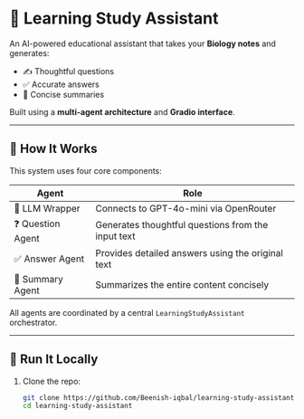 # 🧠 Learning Study Assistant

An AI-powered educational assistant that takes your **Biology notes** and generates:
- ✍️ Thoughtful questions
- ✅ Accurate answers
- 🧾 Concise summaries

Built using a **multi-agent architecture** and **Gradio interface**.

---

## 🎯 How It Works

This system uses four core components:

| Agent             | Role                                                 |
|------------------|------------------------------------------------------|
| 🧠 LLM Wrapper    | Connects to GPT-4o-mini via OpenRouter               |
| ❓ Question Agent | Generates thoughtful questions from the input text   |
| ✅ Answer Agent   | Provides detailed answers using the original text    |
| 📝 Summary Agent  | Summarizes the entire content concisely              |

All agents are coordinated by a central `LearningStudyAssistant` orchestrator.

---

## 🚀 Run It Locally

1. Clone the repo:
   ```bash
   git clone https://github.com/Beenish-iqbal/learning-study-assistant.git
   cd learning-study-assistant
